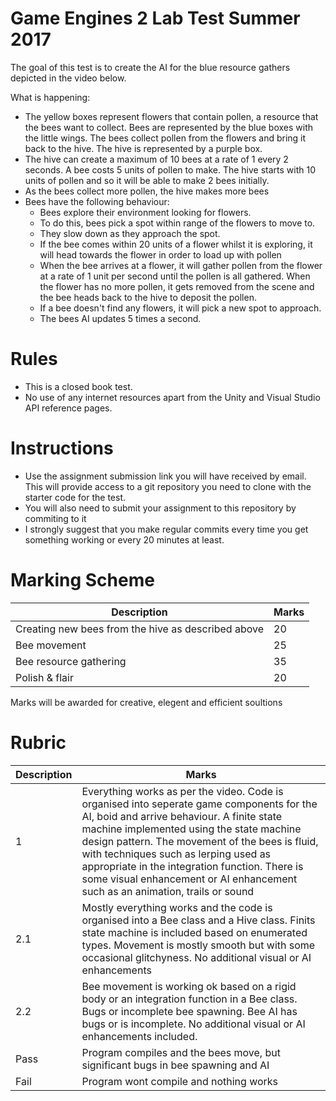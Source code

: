 # Game Engines 2 Lab Test Summer 2017

The goal of this test is to create the AI for the blue resource gathers depicted in the video below. 

What is happening:

- The yellow boxes represent flowers that contain pollen, a resource that the bees want to collect. Bees are represented by the blue boxes with the little wings. The bees collect pollen from the flowers and bring it back to the hive. The hive is represented by a purple box.  
- The hive can create a maximum of 10 bees at a rate of 1 every 2 seconds. A bee costs 5 units of pollen to make. The hive starts with 10 units of pollen and so it will be able to make 2 bees initially. 
- As the bees collect more pollen, the hive makes more bees
- Bees have the following behaviour:
    - Bees explore their environment looking for flowers. 
    - To do this, bees pick a spot within range of the flowers to move to. 
    - They slow down as they approach the spot. 
    - If the bee comes within 20 units of a flower whilst it is exploring, it will head towards the flower in order to load up with pollen
    - When the bee arrives at a flower, it will gather pollen from the flower at a rate of 1 unit per second until the pollen is all gathered. When the flower has no more pollen, it gets removed from the scene and the bee heads back to the hive to deposit the pollen. 
    - If a bee doesn't find any flowers, it will pick a new spot to approach. 
    - The bees AI updates 5 times a second.

# Rules
- This is a closed book test. 
- No use of any internet resources apart from the Unity and Visual Studio API reference pages.  

# Instructions
- Use the assignment submission link you will have received by email. This will provide access to a git repository you need to clone with the starter code for the test. 
- You will also need to submit your assignment to this repository by commiting to it
- I strongly suggest that you make regular commits every time you get something working or every 20 minutes at least. 


# Marking Scheme
| Description | Marks |
|-------------|-------|
| Creating new bees from the hive as described above | 20 |
| Bee movement | 25 |
| Bee resource gathering | 35 |
| Polish & flair | 20 |

Marks will be awarded for creative, elegent and efficient soultions

# Rubric

| Description | Marks |
|-------------|-------|
| 1 | Everything works as per the video. Code is organised into seperate game components for the AI, boid and arrive behaviour. A finite state machine implemented using the state machine design pattern. The movement of the bees is fluid, with techniques such as lerping used as appropriate in the integration function. There is some visual enhancement or AI enhancement such as an animation, trails or sound  |
| 2.1 | Mostly everything works and the code is organised into a Bee class and a Hive class. Finits state machine is included based on enumerated types. Movement is mostly smooth but with some occasional glitchyness. No additional visual or AI enhancements |
| 2.2 | Bee movement is working ok based on a rigid body or an integration function in a Bee class. Bugs or incomplete bee spawning.  Bee AI has bugs or is incomplete. No additional visual or AI enhancements included. |
| Pass | Program compiles and the bees move, but significant bugs in bee spawning and AI  |
| Fail | Program wont compile and nothing works |  
